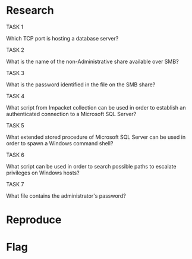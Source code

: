 # Research

TASK 1

Which TCP port is hosting a database server?

TASK 2

What is the name of the non-Administrative share available over SMB?

TASK 3

What is the password identified in the file on the SMB share?

TASK 4

What script from Impacket collection can be used in order to establish an authenticated connection to a Microsoft SQL Server?

TASK 5

What extended stored procedure of Microsoft SQL Server can be used in order to spawn a Windows command shell?

TASK 6

What script can be used in order to search possible paths to escalate privileges on Windows hosts?

TASK 7

What file contains the administrator's password?



# Reproduce

# Flag




